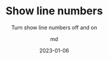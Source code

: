 ---
hasBody: true
date: 2023-01-06
title: Show line numbers
technologies: []
topics: [tricks,settings]
author: md
subtitle: Turn show line numbers off and on
thumbnail: ./thumbnail.png
cardThumbnail: ./card.png
shortVideo:
  poster: ./tip.png
  url: https://youtu.be/pdPxVqrKYIw
seealso:
- title: (documentation) IntelliJ IDEA Help - Find a line or a column
  href: https://www.jetbrains.com/help/idea/navigating-through-the-source-code.html#find_line
leadin: |
  Use Find Action **⇧⌘A** (on Mac) or **Control+Shift+A** (on Windows/Linux) to open the **Find Action** dialog and search for "Show line numbers" OFF/ON for a file. Or open **Preferences** > **Editor** > **General** > **Appearance** to turn "**Show line numbers**" on/off.

---